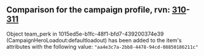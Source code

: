 ## Comparison for the campaign profile, rvn: [310](https://github.com/PRO100KatYT/FortniteProfileRevisions/tree/main/profiles/campaign/310%20campaign.json)-[311](https://github.com/PRO100KatYT/FortniteProfileRevisions/tree/main/profiles/campaign/311%20campaign.json)

Object team_perk in 1015ed5e-b1fc-48f1-bfd7-439200374e39 (CampaignHeroLoadout:defaultloadout) has been added to the item's attributes with the following value: `"aa4e3c7a-2bb8-4478-94cd-08850186211c"`
<br><br>
